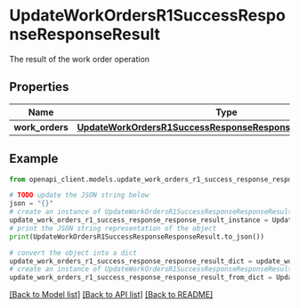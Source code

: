 # UpdateWorkOrdersR1SuccessResponseResponseResult

The result of the work order operation

## Properties

Name | Type | Description | Notes
------------ | ------------- | ------------- | -------------
**work_orders** | [**UpdateWorkOrdersR1SuccessResponseResponseResultWorkOrders**](UpdateWorkOrdersR1SuccessResponseResponseResultWorkOrders.md) |  | [optional] 

## Example

```python
from openapi_client.models.update_work_orders_r1_success_response_response_result import UpdateWorkOrdersR1SuccessResponseResponseResult

# TODO update the JSON string below
json = "{}"
# create an instance of UpdateWorkOrdersR1SuccessResponseResponseResult from a JSON string
update_work_orders_r1_success_response_response_result_instance = UpdateWorkOrdersR1SuccessResponseResponseResult.from_json(json)
# print the JSON string representation of the object
print(UpdateWorkOrdersR1SuccessResponseResponseResult.to_json())

# convert the object into a dict
update_work_orders_r1_success_response_response_result_dict = update_work_orders_r1_success_response_response_result_instance.to_dict()
# create an instance of UpdateWorkOrdersR1SuccessResponseResponseResult from a dict
update_work_orders_r1_success_response_response_result_from_dict = UpdateWorkOrdersR1SuccessResponseResponseResult.from_dict(update_work_orders_r1_success_response_response_result_dict)
```
[[Back to Model list]](../README.md#documentation-for-models) [[Back to API list]](../README.md#documentation-for-api-endpoints) [[Back to README]](../README.md)


